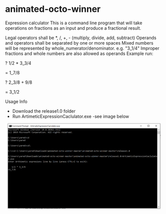 # animated-octo-winner
Expression calculator
This is a command line program that will take operations on fractions as an input and produce a fractional result.

Legal operators shall be *, /, +, - (multiply, divide, add, subtract)
Operands and operators shall be separated by one or more spaces
Mixed numbers will be represented by whole_numerator/denominator. e.g. "3_1/4"
Improper fractions and whole numbers are also allowed as operands 
Example run:

? 1/2 * 3_3/4

= 1_7/8

 

? 2_3/8 + 9/8

= 3_1/2

Usage Info
- Download the release1.0 folder 
- Run ArtimeticExpressionCaclulator.exe   -see image below

![Expression-calc](ExpressionCalculator.png)


